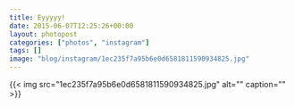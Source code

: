 ```yaml
---
title: Eyyyyy!
date: 2015-06-07T12:25:26+00:00
layout: photopost
categories: ["photos", "instagram"]
tags: []
image: "blog/instagram/1ec235f7a95b6e0d6581811590934825.jpg"
---
```


{{< img src="1ec235f7a95b6e0d6581811590934825.jpg" alt="" caption="" >}}



